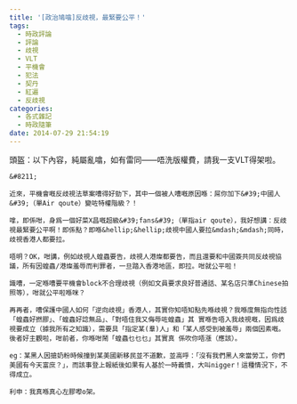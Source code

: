 ```yaml
---
title: '[政治鳩噏]反歧視，最緊要公平！'
tags:
  - 時政評論
  - 評論
  - 歧視
  - VLT
  - 平機會
  - 犯法
  - 契丹
  - 紅遍
  - 反歧視
categories:
  - 各式雜記
  - 時政隨筆
date: 2014-07-29 21:54:19
---
```


頭盔：以下內容，純屬亂噏，如有雷同&mdash;&mdash;唔洗版權費，請我一支VLT得架啦。

	&#8211;

	近來，平機會嘅反歧視法草案嘈得好勁下，其中一個被人嘈嘅原因喺：屌你加下&#39;中國人&#39;（單Air qoute）變咗特權階級？！

	嗱，即係咁，身爲一個好菜X昌嘅超級&#39;fans&#39;（單指air qoute），我好想講：反歧視最緊要公平啊！即係點？即喺&hellip;&hellip;歧視中國人要拉&mdash;&mdash;同時，歧視香港人都要拉。

	唔明？OK，咁講，例如歧視人蝗蟲要告，歧視人港燦都要告，而且還要和中國簽共同反歧視協議，所有因蝗蟲/港燦羞辱而判罪者，一旦踏入香港地區，即拉。咁就公平啦！

	識嘈，一定喺嘈要平機會block不合理歧視（例如文員要求良好普通話、某名店只準Chinese拍照等），咁就公平啦喺咪？

	再再者，嘈保護中國人如何「逆向歧視」香港人，其實你知唔知點先喺歧視？我喺度無指向性話「蝗蟲好撚膠」、「蝗蟲好諗無品」、「對唔住我又侮辱咗蝗蟲」其 實喺告唔入我歧視嘅，因爲歧視要成立（據我所有之知識），需要具「指定某(羣)人」和「某人感受到被羞辱」兩個因素嘅。後者好主觀啦，咁前者，你喺咁鬧「蝗蟲乜乜乜」其實真 係吹你唔漲（應該）。

	eg：某黑人因搶奶粉時候撞到某美國新移民並不道歉，並高呼：「沒有我們黑人來當勞工，你們美國有今天富庶？」，而該事登上報紙後如果有人基於一時義憤，大叫nigger！這種情況下，不得成立。

	利申：我真喺真心左膠嚟o架。
